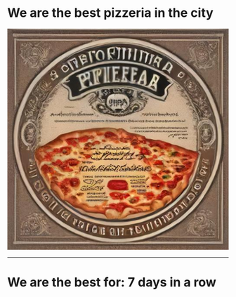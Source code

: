 # We are the best pizzeria in the city

![Certificate of the best pizzeria](photos/certificate.jpg)

--- 

# We are the best for: 7 days in a row